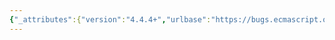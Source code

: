 ```yaml
---
{"_attributes":{"version":"4.4.4+","urlbase":"https://bugs.ecmascript.org/","maintainer":"dherman@mozilla.com"},"bug":{"bug_id":823,"creation_ts":"2012-10-26 16:42:00 -0700","short_desc":"13.6 Typo:  \"ParameterList. .\" => \" ParameterList.\"","delta_ts":"2012-11-23 09:45:53 -0800","product":"Draft for 6th Edition","component":"editorial issue","version":"Rev 11: October 26, 2012 Draft","rep_platform":"All","op_sys":"All","bug_status":"RESOLVED","resolution":"FIXED","priority":"Normal","bug_severity":"enhancement","everconfirmed":true,"reporter":{"uid":"waldron.rick","name":"Rick Waldron"},"assigned_to":{"uid":"allen","name":"Allen Wirfs-Brock"},"cc":"waldron.rick","long_desc":[{"commentid":2204,"comment_count":0,"who":{"uid":"waldron.rick","name":"Rick Waldron"},"bug_when":"2012-10-26 16:42:10 -0700","thetext":"Appears in step 9"},{"commentid":2300,"comment_count":1,"who":{"uid":"allen","name":"Allen Wirfs-Brock"},"bug_when":"2012-10-29 17:17:37 -0700","thetext":"fixed in rev 12 editor's draft"},{"commentid":2694,"comment_count":2,"who":{"uid":"allen","name":"Allen Wirfs-Brock"},"bug_when":"2012-11-23 09:45:53 -0800","thetext":"corrected in rev 12, Nov. 22, 2012 draft"}]}}
---
```

